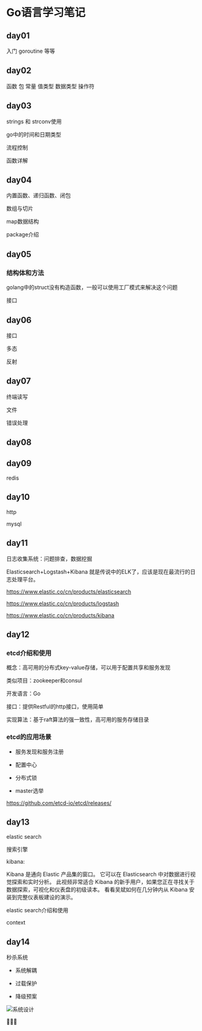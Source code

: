 # Go语言学习笔记

## day01 

入门 goroutine 等等

## day02 

函数 包 常量 值类型 数据类型 操作符

## day03 

strings 和 strconv使用

go中的时间和日期类型

流程控制

函数详解

## day04

内置函数、递归函数、闭包

数组与切片

map数据结构

package介绍

## day05

###  结构体和方法

golang中的struct没有构造函数，一般可以使用工厂模式来解决这个问题

接口

## day06

接口

多态

反射

## day07

终端读写

文件

错误处理

## day08

## day09

redis

## day10

http

mysql

## day11

日志收集系统：问题排查，数据挖掘

Elasticsearch+Logstash+Kibana 就是传说中的ELK了，应该是现在最流行的日志处理平台。

https://www.elastic.co/cn/products/elasticsearch

https://www.elastic.co/cn/products/logstash

https://www.elastic.co/cn/products/kibana

## day12

### etcd介绍和使用

概念：高可用的分布式key-value存储，可以用于配置共享和服务发现

类似项目：zookeeper和consul

开发语言：Go

接口：提供Restful的http接口，使用简单

实现算法：基于raft算法的强一致性，高可用的服务存储目录

### etcd的应用场景

- 服务发现和服务注册

- 配置中心

- 分布式锁

- master选举

https://github.com/etcd-io/etcd/releases/

## day13

elastic search

搜索引擎

kibana:

Kibana 是通向 Elastic 产品集的窗口。 它可以在 Elasticsearch 中对数据进行视觉探索和实时分析。 此视频非常适合 Kibana 的新手用户，如果您正在寻找关于数据探索，可视化和仪表盘的初级读本。 看看吴斌如何在几分钟内从 Kibana 安装到完整仪表板建设的演示。 



elastic search介绍和使用

context

## day14

秒杀系统

- 系统解耦

- 过载保护

- 降级预案

![系统设计](https://gitee.com/gdhu/prvpic/raw/master/2019-05-15-001.jpg)



:bear::whale::dolphin:

